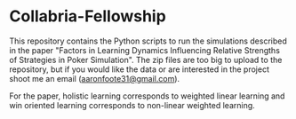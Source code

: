 # Collabria-Fellowship

This repository contains the Python scripts to run the simulations described in the paper "Factors in Learning Dynamics Influencing Relative Strengths of Strategies in Poker Simulation". The zip files are too big to upload to the repository, but if you would like the data or are interested in the project shoot me an email (aaronfoote31@gmail.com).

For the paper, holistic learning corresponds to weighted linear learning and win oriented learning corresponds to non-linear weighted learning.
